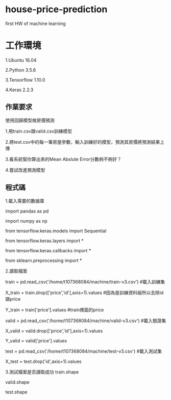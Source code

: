 # house-price-prediction
first HW of machine learning
# 工作環境
1.Ubuntu 16.04

2.Python 3.5.6

3.Tensorflow 1.10.0

4.Keras 2.2.3

## 作業要求
使用回歸模型做房價預測

1.用train.csv跟valid.csv訓練模型

2.將test.csv中的每一筆房屋參數，輸入訓練好的模型，預測其房價將預測結果上傳

3.看系統幫你算出來的Mean Abslute Error分數夠不夠好？

4.嘗試改進預測模型


## 程式碼

 1.載入需要的數據庫
 
import pandas as pd 

import numpy as np

from tensorflow.keras.models import Sequential

from tensorflow.keras.layers import *

from tensorflow.keras.callbacks import *

from sklearn.preprocessing import *

2.讀取檔案

train   = pd.read_csv('/home/t107368084/machine/train-v3.csv') #載入訓練集

X_train = train.drop(['price','id'],axis=1).values             #因為是訓練資料組所以去除id跟price

Y_train = train['price'].values                                #train裡面的price


valid   = pd.read_csv('/home/t107368084/machine/valid-v3.csv')  #載入驗證集

X_valid = valid.drop(['price','id'],axis=1).values

Y_valid = valid['price'].values


test   = pd.read_csv('/home/t107368084/machine/test-v3.csv')    #載入測試集

X_test = test.drop('id',axis=1).values

3.測試檔案是否讀取成功
  train.shape
  
  valid.shape
  
  test.shape
